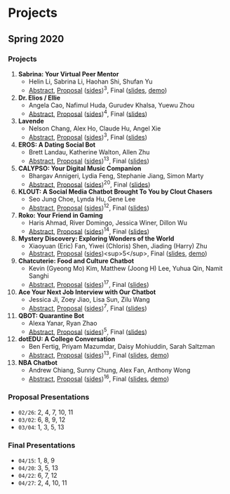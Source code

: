 # Projects

## Spring 2020

### Projects

1. **Sabrina: Your Virtual Peer Mentor**
   * Helin Li, Sabrina Li, Haohan Shi, Shufan Yu
   * [Abstract](https://drive.google.com/open?id=1ANYRaGxmn8sZKorTq5erXLhr-dO9yuMY), [Proposal](https://drive.google.com/open?id=1YWAS_-VA4xV-3UaWEFQ92aausZBjwVcK) ([sides](https://drive.google.com/open?id=1P3qOpZkgOYzZI392nO6jziz-N4qmhKN3))<sup>3</sup>, Final ([slides](https://drive.google.com/open?id=1sfrdvSMLERBg7Y1-t0vhaKOEGtlcPU7T), [demo](https://drive.google.com/open?id=1e3YVCa71JhDofdU00NgmnnxpOQImUUL-))
1. **Dr. Elios / Ellie**
   * Angela Cao, Nafimul Huda, Gurudev Khalsa, Yuewu Zhou
   * [Abstract](https://drive.google.com/open?id=1ttvZbatysnS-0xjGZiZafhgl4araVclL), [Proposal](https://drive.google.com/open?id=1fAeN4EB2cx3IQEYiw0SKxNHQPnChkeDy) ([sides](https://drive.google.com/open?id=1woFjeEaAS0qoK53X-9cM-5d7kahQARYy))<sup>4</sup>, Final ([slides](https://drive.google.com/open?id=1o0Sl9-WOmiWrqQoCf05tMJJAy5BTkktx))
1. **Lavende**
   * Nelson Chang, Alex Ho, Claude Hu, Angel Xie
   * [Abstract](https://drive.google.com/open?id=1kaNqB9_Se7Rc0YfMai9dMwte9wgtvp_z), [Proposal](https://drive.google.com/open?id=1gJiuVwk2wTKomLsFsx_cy_LjvqKJ9VOc) ([sides](https://drive.google.com/open?id=1DOWOvYIcIujzXOlw2_QVoiF91A-HA-ba))<sup>3</sup>, Final ([slides](https://drive.google.com/open?id=1b0EmOqxL9lwCT5O9oi1EeKojLGUngZDl))
1. **EROS: A Dating Social Bot**
   * Brett Landau, Katherine Walton, Allen Zhu
   * [Abstract](https://drive.google.com/open?id=1LwdCa9U9180DZ3MbgsBghDqyKzKGhinl), [Proposal](https://drive.google.com/open?id=1JKyb9gawYiVkXNcYXM1vk7-nwwEVdllU) ([sides](https://drive.google.com/open?id=1cjr2sI8Pf3O2dm_SSN3NZyZsiOG8lwHm))<sup>13</sup>, Final ([slides](https://drive.google.com/open?id=1SiOp_iVMr69oUylsrArMYed599sYTPJr))
1. **CALYPSO: Your Digital Music Companion**
   * Bhargav Annigeri, Lydia Feng, Stephanie Jiang, Simon Marty
   * [Abstract](https://drive.google.com/open?id=1NdhfOZgiSkXy7GnmybR7Vh4dgn3Mt0LI), [Proposal](https://drive.google.com/open?id=1rw27xWSXlqqjjunVsvAlEBziyOmnCi93) ([sides](https://drive.google.com/open?id=1CpfXZR4S_pHjKWyvFVaZRnfYvby6tF3F))<sup>20</sup>, Final ([slides](https://drive.google.com/open?id=1UNSndMqXbd-egzTBMKrhttZsQ1ZM0K1c))
1. **KLOUT: A Social Media Chatbot Brought To You by Clout Chasers**
   * Seo Jung Choe, Lynda Hu, Gene Lee
   * [Abstract](https://drive.google.com/open?id=10aDO5qgR7qaQbzcwrBWDUXlO6_IONnsP), [Proposal](https://drive.google.com/open?id=1JKLz6ZFX-lbAWZpNOCEbl8Wv3_wBrnrT) ([sides](https://drive.google.com/open?id=1Qjjyihx4aSALJd_caR5OIa9N9aPad5Wd))<sup>12</sup>, Final ([slides](https://drive.google.com/open?id=1Cku4vjQMcj_ieSrt0rRx9K6vWrbDLFoj))
1. **Roko: Your Friend in Gaming**
   * Haris Ahmad, River Domingo, Jessica Winer, Dillon Wu
   * [Abstract](https://drive.google.com/open?id=1tr1IQR5AE1uZiv2jYx_YsbvYaMUKqCdN), [Proposal](https://drive.google.com/open?id=16sv0RBPMdR33aORJoj2GcxGC5DOG32pa) ([sides](https://drive.google.com/open?id=1yIkP9cpc81j99F9o6tSHpFE-YhxEgATi))<sup>14</sup>, Final ([slides](https://drive.google.com/open?id=1Ie48s4FINPlEfYoYe2aYkJLgEvTT1v8i))
1. **Mystery Discovery: Exploring Wonders of the World**
   * Xiaoyuan (Eric) Fan, Yiwei (Chloris) Shen, Jiading (Harry) Zhu
   * [Abstract](https://drive.google.com/open?id=1tLwaf744Hd8YvNpYvH_6s_yBzr6CxmLY), [Proposal](https://drive.google.com/open?id=1SbPTuTuOBjClg4YTqC4n-GthSEVNEsns) ([sides](https://drive.google.com/open?id=1UftbPTQMtX2ZMrHKLFSu1DwQKg8WPkm_))<sup>5</sup>, Final ([slides](https://drive.google.com/open?id=1wuNyW-qZiaNJAbOJQqLcvOdJl0qJA6gt), [demo](https://drive.google.com/open?id=1H2IQQSbFGDDWJ2vdR4VTE6tPqo3SQ9Th))
1. **Chatcuterie: Food and Culture Chatbot**
   * Kevin (Gyeong Mo) Kim, Matthew (Joong H) Lee, Yuhua Qin, Namit Sanghi
   * [Abstract](https://drive.google.com/open?id=1uEemerTGFRBrax1DD8btCwDJB0tsFIVL), [Proposal](https://drive.google.com/open?id=18g1bh-HcAHUKT6HAWdBs8i342YbVj_Sx) ([sides](https://drive.google.com/open?id=1QmDuvKCRY3TkPEykCYuTrDRz7S9yBGKx))<sup>17</sup>, Final ([slides](https://drive.google.com/open?id=16mqmhpdt_NmCk8zVKkdtB7BF4ID14p0I))
1. **Ace Your Next Job Interview with Our Chatbot**
   * Jessica Ji, Zoey Jiao, Lisa Sun, Zilu Wang
   * [Abstract](https://drive.google.com/open?id=1lwcX83CIUMSJx4mrD3t4xhY1TRbXGJkJ), [Proposal](https://drive.google.com/open?id=1lwcX83CIUMSJx4mrD3t4xhY1TRbXGJkJ) ([sides](https://drive.google.com/open?id=1Vc1Uw1QpBKNg5YxVuJcSA6PylTR8S_mG))<sup>7</sup>, Final ([slides](https://drive.google.com/open?id=1kWvFrDn18kSTV4aQXExkeGPg-AGZkCjH))
1. **QBOT: Quarantine Bot**
   * Alexa Yanar, Ryan Zhao
   * [Abstract](https://drive.google.com/open?id=1LCy4U7d4yxS9CSHDz9i-wassH8E68sSU), [Proposal](https://drive.google.com/file/d/1-69pEh3qdsFRsrugtbvsupO07ujZFd8I/view?usp=sharing) ([sides](https://drive.google.com/open?id=1bYnfCx7tfB0hKstu8GtRRweroScmdK8e))<sup>5</sup>, Final ([slides](https://drive.google.com/open?id=17ttdgaIaN0jbmYzBbEuaniHKLVkbmDLv))
1. **dotEDU: A College Conversation**
   * Ben Fertig, Priyam Mazumdar, Daisy Mohiuddin, Sarah Saltzman
   * [Abstract](https://drive.google.com/open?id=1co_6zBO-v6jswUgUx5J8orlZLBprhDvY), [Proposal](https://drive.google.com/open?id=1-mftOH0biEJWI56k_kCWUi40WXomo1YD) ([sides](https://drive.google.com/open?id=1CFNvZfmNnobnnmaUzXS5GU5ppYVK0-L9))<sup>13</sup>, Final ([slides](https://drive.google.com/open?id=1kPCZhENjms1rIIbWBaElZUI4s7tmNqQz), [demo](https://drive.google.com/open?id=143RGOkSIACyWcSS5auoxVwC8o_6dW4AG))
1. **NBA Chatbot**
   * Andrew Chiang, Sunny Chung, Alex Fan, Anthony Wong
   * [Abstract](https://drive.google.com/open?id=1iqcaUzRmQF9JnRCQY3M383SFcztalREN), [Proposal](https://drive.google.com/open?id=1jXsnOFk4iKsHTH-aq6atRRrTIMQQjScU) ([sides](https://drive.google.com/open?id=129Mw5QxNv4F9qfNLAqipW_qbHcWoYR0I))<sup>16</sup>, Final ([slides](https://drive.google.com/open?id=1X8ywGlNm5W7x3bGmS-ORGLEVs03PoME1), [demo](https://drive.google.com/open?id=1exjk_qfTYPa4A5s7PVy9aj8QLy89YryT))


### Proposal Presentations

* `02/26`: 2, 4, 7, 10, 11
* `03/02`: 6, 8, 9, 12
* `03/04`: 1, 3, 5, 13


### Final Presentations

* `04/15`: 1, 8, 9
* `04/20`: 3, 5, 13
* `04/22`: 6, 7, 12
* `04/27`: 2, 4, 10, 11
